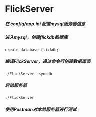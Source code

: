 # FlickServer

##### 在 config/app.ini 配置mysql服务器信息
##### 进入mysql，创建flickdb数据库
```
create database flickdb;
```
##### 编译FlickServer，通过命令行创建数据库表
```
./FlickServer -syncdb
```
##### 启动服务器
```
./FlickServer
```
##### 使用Postman对本地服务器进行测试